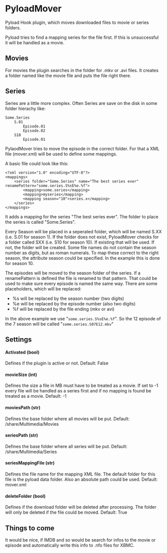 PyloadMover
===========

Pyload Hook plugin, which moves downloaded files to movie or series folders.

Pyload tries to find a mapping series for the file first. If this is unsuccessful it will be handled as a movie.

Movies
-------------
For movies the plugin searches in the folder for .mkv or .avi files. It creates a folder named like the movie file and puts the file right there. 

Series
-------------
Series are a little more complex. Often Series are save on the disk in some folder hierachy like:

	Some.Series
		S.01
			Episode.01
			Episode.02
		S10
			Episode.01

PylaodMover tries to move the episode in the correct folder. For that a XML file (mover.xml) will be used to define some mappings. 

A basic file could look like this:

	<?xml version="1.0" encoding="UTF-8"?>
	<mappings>
		<series folder="Some.Series" name="The best series ever" renamePattern="some.series.S%sE%e.%f">
			<mapping>some.series</mapping>
			<mapping>myseries</mapping>
			<mapping season="10">series.x</mapping>
		</series>
	</mappings>

It adds a mapping for the series "The best series ever". The folder to place the series is called "Some.Series". 

Every Season will be placed in a seperated folder, which will be named S.XX (i.e. S.01 for season 1). If the folder does not exist, PyloadMover checks for a folder called SXX (i.e. S10 for season 10). If existing that will be used. If not, the folder will be created. Some file names do not contain the season number as digits, but as roman numerals. To map these correct to the right season, the attribute season could be specified. In the example this is done for season 10.

The episodes will be moved to the season folder of the series. If a renamePattern is defined the file is renamed to that pattern. That could be used to make sure every episode is named the same way. There are some placeholders, which will be replaced:

*	%s will be replaced by the season number (two digits)
*	%e will be replaced by the episode number (also two digits)
*	%f will be replaced by the file ending (mkv or avi)

In the above example we use "`some.series.S%sE%e.%f`". So the 12 episode of the 7 season will be called "`some.series.S07E12.mkv`"


Settings
-------------
#### Activated (bool)
Defines if the plugin is active or not.
Default: False

#### movieSize (int)
Defines the size a file in MB must have to be treated as a movie.
If set to -1 every file will be handled as a series first and if no mapping is found be treated as a movie.
Default: -1

#### moviesPath (str)
Defines the base folder where all movies will be put.
Default: /share/Multimedia/Movies

#### seriesPath (str)
Defines the base folder where all series will be put.
Default: /share/Multimedia/Series

#### seriesMappingFile (str)
Defines the file name for the mapping XML file. The default folder for this file is the pyload data folder. Also an absolute path could be used.
Default: mover.xml

#### deleteFolder (bool)
Defines if the download folder will be deleted after processing. The folder will only be deleted if the file could be moved.
Default: True




Things to come
-------------
It would be nice, if IMDB and so would be search for infos to the movie or episode and automatically write this info to .nfo files for XBMC.
